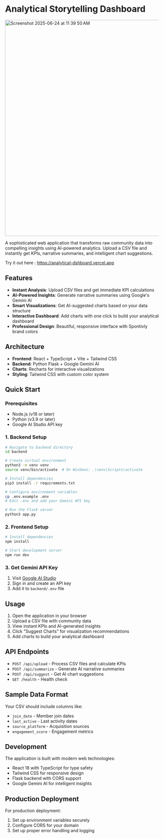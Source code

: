 # Analytical Storytelling Dashboard
<img width="707" alt="Screenshot 2025-06-24 at 11 39 50 AM" src="https://github.com/user-attachments/assets/68382bb8-629f-45de-b2f3-b060a4c1f8d4" />

A sophisticated web application that transforms raw community data into compelling insights using AI-powered analytics. Upload a CSV file and instantly get KPIs, narrative summaries, and intelligent chart suggestions.

Try it out here : https://analytical-dshboard.vercel.app
## Features

- **Instant Analysis**: Upload CSV files and get immediate KPI calculations
- **AI-Powered Insights**: Generate narrative summaries using Google's Gemini AI
- **Smart Visualizations**: Get AI-suggested charts based on your data structure
- **Interactive Dashboard**: Add charts with one click to build your analytical dashboard
- **Professional Design**: Beautiful, responsive interface with Spontivly brand colors

## Architecture

- **Frontend**: React + TypeScript + Vite + Tailwind CSS
- **Backend**: Python Flask + Google Gemini AI
- **Charts**: Recharts for interactive visualizations
- **Styling**: Tailwind CSS with custom color system

## Quick Start

### Prerequisites
- Node.js (v18 or later)
- Python (v3.9 or later)
- Google AI Studio API key

### 1. Backend Setup

```bash
# Navigate to backend directory
cd backend

# Create virtual environment
python3 -m venv venv
source venv/bin/activate  # On Windows: .\venv\Scripts\activate

# Install dependencies
pip3 install -r requirements.txt

# Configure environment variables
cp .env.example .env
# Edit .env and add your Gemini API key

# Run the Flask server
python3 app.py
```

### 2. Frontend Setup

```bash
# Install dependencies
npm install

# Start development server
npm run dev
```

### 3. Get Gemini API Key

1. Visit [Google AI Studio](https://makersuite.google.com/app/apikey)
2. Sign in and create an API key
3. Add it to `backend/.env` file

## Usage

1. Open the application in your browser
2. Upload a CSV file with community data
3. View instant KPIs and AI-generated insights
4. Click "Suggest Charts" for visualization recommendations
5. Add charts to build your analytical dashboard

## API Endpoints

- `POST /api/upload` - Process CSV files and calculate KPIs
- `POST /api/summarize` - Generate AI narrative summaries
- `POST /api/suggest` - Get AI chart suggestions
- `GET /health` - Health check

## Sample Data Format

Your CSV should include columns like:
- `join_date` - Member join dates
- `last_active` - Last activity dates
- `source_platform` - Acquisition sources
- `engagement_score` - Engagement metrics

## Development

The application is built with modern web technologies:
- React 18 with TypeScript for type safety
- Tailwind CSS for responsive design
- Flask backend with CORS support
- Google Gemini AI for intelligent insights

## Production Deployment

For production deployment:
1. Set up environment variables securely
2. Configure CORS for your domain
3. Set up proper error handling and logging
